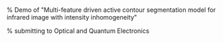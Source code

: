 # 
% Demo of "Multi-feature driven active contour segmentation model for infrared image with intensity inhomogeneity"

% submitting to Optical and Quantum Electronics



